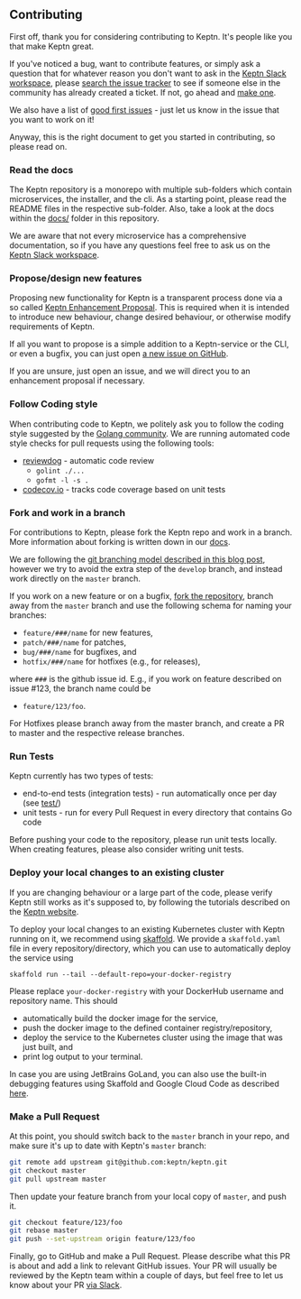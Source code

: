 ## Contributing

First off, thank you for considering contributing to Keptn. It's people like you that make Keptn great.

If you've noticed a bug, want to contribute features, or simply ask a question that for whatever reason you don't want to ask in the [Keptn Slack workspace](https://keptn.slack.com), please [search the issue tracker](https://github.com/keptn/keptn/issues?q=something) to see if someone else in the community has already created a ticket. If not, go ahead and [make one](https://github.com/keptn/keptn/issues/new).

We also have a list of [good first issues](https://github.com/keptn/keptn/issues?q=is%3Aopen+is%3Aissue+label%3A%22good+first+issue%22) - just let us know in the issue that you want to work on it!

Anyway, this is the right document to get you started in contributing, so please read on.

### Read the docs

The Keptn repository is a monorepo with multiple sub-folders which contain microservices, the installer, and the cli. 
As a starting point, please read the README files in the respective sub-folder. Also, take a look at the docs within the [docs/](docs/) folder in this repository.

We are aware that not every microservice has a comprehensive documentation, so if you have any questions feel free to ask us on the [Keptn Slack workspace](https://keptn.slack.com).

### Propose/design new features


Proposing new functionality for Keptn is a transparent process done via a so called [Keptn Enhancement Proposal](https://github.com/keptn/enhancement-proposals).
This is required when it is intended to introduce new behaviour, change desired behaviour, or otherwise modify requirements of Keptn.

If all you want to propose is a simple addition to a Keptn-service or the CLI, or even a bugfix, you can just open 
[a new issue on GitHub](https://github.com/keptn/keptn/issues/new/choose).

If you are unsure, just open an issue, and we will direct you to an enhancement proposal if necessary.

### Follow Coding style

When contributing code to Keptn, we politely ask you to follow the coding style suggested by the [Golang community](https://github.com/golang/go/wiki/CodeReviewComments).
We are running automated code style checks for pull requests using the following tools:

* [reviewdog](.reviewdog.yml) - automatic code review
  * ``golint ./...``
  * ``gofmt -l -s .`` 
* [codecov.io](codecov.yml) - tracks code coverage based on unit tests

### Fork and work in a branch

For contributions to Keptn, please fork the Keptn repo and work in a branch. More information about forking is written
down in our [docs](docs/fork.md).

We are following the [git branching model described in this blog post](https://nvie.com/posts/a-successful-git-branching-model/), however we try to avoid the extra step of the `develop` branch, and instead work directly on the `master` branch.

If you work on a new feature or on a bugfix, [fork the repository](docs/fork.md), branch away from the `master` branch
and use the following schema for naming your branches:

* `feature/###/name` for new features,
* `patch/###/name` for patches,
* `bug/###/name` for bugfixes, and
* `hotfix/###/name` for hotfixes (e.g., for releases),

where `###` is the github issue id. E.g., if you work on feature described on issue #123, the branch name could be

* `feature/123/foo`.

For Hotfixes please branch away from the master branch, and create a PR to master and the respective release branches.

### Run Tests

Keptn currently has two types of tests:

* end-to-end tests (integration tests) - run automatically once per day (see [test/](test/))
* unit tests - run for every Pull Request in every directory that contains Go code

Before pushing your code to the repository, please run unit tests locally. When creating features, please also consider
 writing unit tests.

### Deploy your local changes to an existing cluster

If you are changing behaviour or a large part of the code, please verify Keptn still works as it's supposed to, by following the tutorials described on the [Keptn website](https://tutorials.keptn.sh).

To deploy your local changes to an existing Kubernetes cluster with Keptn running on it, we recommend using [skaffold](https://skaffold.dev).
We provide a `skaffold.yaml` file in every repository/directory, which you can use to automatically deploy the service using
```console
skaffold run --tail --default-repo=your-docker-registry
```

Please replace `your-docker-registry` with your DockerHub username and repository name.
This should 

* automatically build the docker image for the service,
* push the docker image to the defined container registry/repository,
* deploy the service to the Kubernetes cluster using the image that was just built, and
* print log output to your terminal.

In case you are using JetBrains GoLand, you can also use the built-in debugging features using Skaffold and Google Cloud Code as described [here](docs/debugging.md).


### Make a Pull Request

At this point, you should switch back to the `master` branch in your repo, and make sure it's up to date with Keptn's `master` branch:

```bash
git remote add upstream git@github.com:keptn/keptn.git
git checkout master
git pull upstream master
```

Then update your feature branch from your local copy of `master`, and push it.

```bash
git checkout feature/123/foo
git rebase master
git push --set-upstream origin feature/123/foo
```

Finally, go to GitHub and make a Pull Request. Please describe what this PR is about and add a link to relevant GitHub issues.
Your PR will usually be reviewed by the Keptn team within a couple of days, but feel free to let us know about your PR [via Slack](https://slack.keptn.sh).
